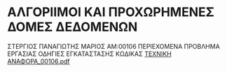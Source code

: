 # ΑΛΓΟΡΙΙΜΟΙ ΚΑΙ ΠΡΟΧΩΡΗΜΕΝΕΣ ΔΟΜΕΣ ΔΕΔΟΜΕΝΩΝ 
ΣΤΕΡΓΙΟΣ ΠΑΝΑΓΙΩΤΗΣ ΜΑΡΙΟΣ ΑΜ:00106
ΠΕΡΙΕΧΟΜΕΝΑ 
ΠΡΟΒΛΗΜΑ ΕΡΓΑΣΙΑΣ 
ΟΔΗΓΙΕΣ ΕΓΚΑΤΑΣΤΑΣΗΣ 
ΚΩΔΙΚΑΣ [ΤΕΧΝΙΚΗ ΑΝΑΦΟΡΑ_00106.pdf](https://github.com/MARIOS-ST/00106/files/7156468/_00106.pdf)

